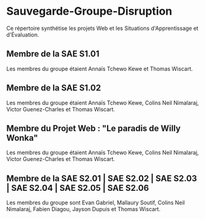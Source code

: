 # Sauvegarde-Groupe-Disruption
Ce répertoire synthétise les projets Web et les Situations d'Apprentissage et d'Évaluation.

## Membre de la SAE S1.01
Les membres du groupe étaient Annaïs Tchewo Kewe et Thomas Wiscart.

## Membre de la SAE S1.02
Les membres du groupe étaient Annaïs Tchewo Kewe, Colins Neil Nimalaraj, Victor Guenez-Charles et Thomas Wiscart.

## Membre du Projet Web : "Le paradis de Willy Wonka"
Les membres du groupe étaient Annaïs Tchewo Kewe, Colins Neil Nimalaraj, Victor Guenez-Charles et Thomas Wiscart.

## Membre de la SAE S2.01 | SAE S2.02 | SAE S2.03 | SAE S2.04 | SAE S2.05 | SAE S2.06
Les membres du groupe sont Evan Gabriel, Mallaury Soutif, Colins Neil Nimalaraj, Fabien Diagou, Jayson Dupuis et Thomas Wiscart.
